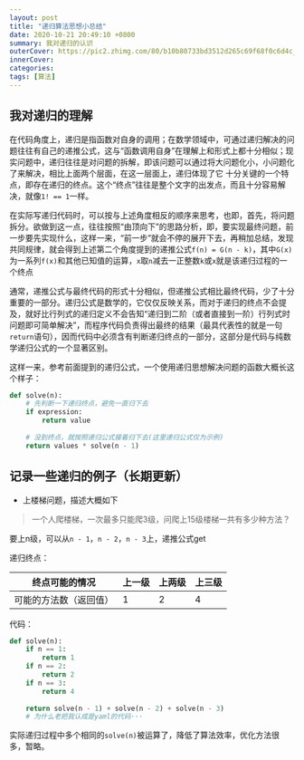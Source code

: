 ```yaml
---
layout: post
title: "递归算法思想小总结"
date: 2020-10-21 20:49:10 +0800
summary: 我对递归的认识
outerCover: https://pic2.zhimg.com/80/b10b80733bd3512d265c69f68f0c6d4c_720w.jpg?source=1940ef5c
innerCover: 
categories: 
tags: [算法]
---
```


## 我对递归的理解

在代码角度上，递归是指函数对自身的调用；在数学领域中，可通过递归解决的问题往往有自己的递推公式，这与“函数调用自身”在理解上和形式上都十分相似；现实问题中，递归往往是对问题的拆解，即该问题可以通过将大问题化小，小问题化了来解决，相比上面两个层面，在这一层面上，递归体现了它 十分关键的一个特点，即存在递归的终点。这个“终点”往往是整个文字的出发点，而且十分容易解决，就像`1! == 1`一样。

在实际写递归代码时，可以按与上述角度相反的顺序来思考，也即，首先，将问题拆分。欲做到这一点，往往按照“由顶向下”的思路分析，即，要实现最终问题，前一步要先实现什么，这样一来，“前一步”就会不停的展开下去，再稍加总结，发现共同规律，就会得到上述第二个角度提到的递推公式`f(n) = G(n - k)`，其中`G(x)`为一系列`f(x)`和其他已知值的运算，`x`取`n`减去一正整数`k`或`x`就是该递归过程的一个终点

通常，递推公式与最终代码的形式十分相似，但递推公式相比最终代码，少了十分重要的一部分。递归公式是数学的，它仅仅反映关系，而对于递归的终点不会提及，就好比行列式的递归定义不会告知“递归到二阶（或者直接到一阶）行列式时问题即可简单解决”，而程序代码负责得出最终的结果（最具代表性的就是一句`return`语句），因而代码中必须含有判断递归终点的一部分，这部分是代码与纯数学递归公式的一个显著区别。

这样一来，参考前面提到的递归公式，一个使用递归思想解决问题的函数大概长这个样子：

```python
def solve(n):
    # 先判断一下递归终点，避免一直归下去
    if expression:
        return value
    
    # 没到终点，就按照递归公式接着归下去(这里递归公式仅为示例)
    return values * solve(n - 1)

```

## 记录一些递归的例子（长期更新）

* 上楼梯问题，描述大概如下

> 一个人爬楼梯，一次最多只能爬3级，问爬上15级楼梯一共有多少种方法？

要上n级，可以从`n - 1`，`n - 2`，`n - 3`上，递推公式get

递归终点：

| 终点可能的情况         | 上一级 | 上两级 | 上三级 |
| ---------------------- | ------ | ------ | ------ |
| 可能的方法数（返回值） | 1      | 2      | 4      |

代码：

```python
def solve(n):
    if n == 1:
        return 1
    if n == 2:
        return 2
    if n == 3:
        return 4
    
    return solve(n - 1) + solve(n - 2) + solve(n - 3)
    # 为什么老把我认成是yaml的代码···

```



实际递归过程中多个相同的`solve(n)`被运算了，降低了算法效率，优化方法很多，暂略。

